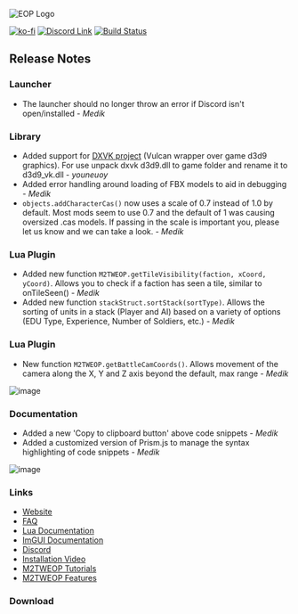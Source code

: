 ![EOP Logo](https://i.imgur.com/jqzoYoQ.png)

[![ko-fi](https://ko-fi.com/img/githubbutton_sm.svg)](https://ko-fi.com/D1D4DZTHG)
[![Discord Link](https://img.shields.io/discord/713369537948549191?color=red&label=Discord&style=for-the-badge)](https://discord.gg/Epqjm8u2WK)
[![Build Status](https://img.shields.io/github/v/release/youneuoy/M2TWEOP-library?label=Download&style=for-the-badge)](#download)

## **Release Notes**

### **Launcher**
- The launcher should no longer throw an error if Discord isn't open/installed - *Medik*

### **Library**
- Added support for [DXVK project](https://github.com/doitsujin/dxvk) (Vulcan wrapper over game d3d9 graphics). For use unpack dxvk d3d9.dll to game folder and rename it to d3d9_vk.dll  - *youneuoy*
- Added error handling around loading of FBX models to aid in debugging  - *Medik*
- `objects.addCharacterCas()` now uses a scale of 0.7 instead of 1.0 by default. Most mods seem to use 0.7 and the default of 1 was causing oversized .cas models. If passing in the scale is important you, please let us know and we can take a look.  - *Medik*

### **Lua Plugin**
- Added new function `M2TWEOP.getTileVisibility(faction, xCoord, yCoord)`. Allows you to check if a faction has seen a tile, similar to onTileSeen()  - *Medik*
- Added new function `stackStruct.sortStack(sortType)`. Allows the sorting of units in a stack (Player and AI) based on a variety of options (EDU Type, Experience, Number of Soldiers, etc.)  - *Medik*

### **Lua Plugin**
- New function `M2TWEOP.getBattleCamCoords()`. Allows movement of the camera along the X, Y and Z axis beyond the default, max range  - *Medik*

![image](https://github.com/youneuoy/M2TWEOP-library/assets/22448079/99194af1-1ca3-44b9-9382-a5dd0a080b3b)


<!-- ### **ImGUI** -->

### **Documentation**
- Added a new 'Copy to clipboard button' above code snippets  - *Medik*
- Added a customized version of Prism.js to manage the syntax highlighting of code snippets  - *Medik*

![image](https://github.com/youneuoy/M2TWEOP-library/assets/22448079/ea6c89c5-8d30-4284-8288-3bafafc56361)


### **Links**

- [Website](https://youneuoy.github.io/M2TWEOP-library/)
- [FAQ](https://youneuoy.github.io/M2TWEOP-library/faq.html)
- [Lua Documentation](https://youneuoy.github.io/M2TWEOP-library/_static/LuaLib/index.html)
- [ImGUI Documentation](https://youneuoy.github.io/M2TWEOP-library/_static/LuaLib/extra/readme_imgui.md.html)
- [Discord](https://discord.gg/Epqjm8u2WK)
- [Installation Video](https://youtu.be/caOiB0NaGGI?t=67)
- [M2TWEOP Tutorials](https://www.youtube.com/playlist?list=PLi6V3nVH22N7ZfjfOuivGKHnNRAlBaTQd)
- [M2TWEOP Features](https://www.youtube.com/playlist?list=PLi6V3nVH22N6R7IGupVDwfyiPm6-d6rlU)

### **Download**

<a id="download"></a>
